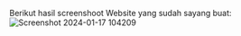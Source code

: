 Berikut hasil screenshoot Website yang sudah sayang buat:
![Screenshot 2024-01-17 104209](https://github.com/khakhaaa/WebResep/assets/141922580/70cc835b-f017-4793-b121-530f0edee0c1)
